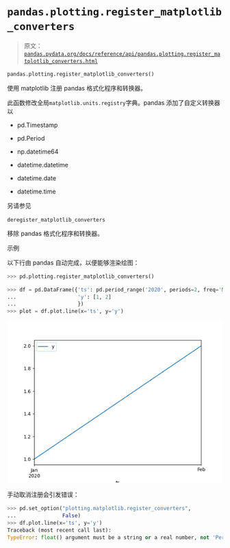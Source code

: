 # `pandas.plotting.register_matplotlib_converters`

> 原文：[`pandas.pydata.org/docs/reference/api/pandas.plotting.register_matplotlib_converters.html`](https://pandas.pydata.org/docs/reference/api/pandas.plotting.register_matplotlib_converters.html)

```py
pandas.plotting.register_matplotlib_converters()
```

使用 matplotlib 注册 pandas 格式化程序和转换器。

此函数修改全局`matplotlib.units.registry`字典。pandas 添加了自定义转换器以

+   pd.Timestamp

+   pd.Period

+   np.datetime64

+   datetime.datetime

+   datetime.date

+   datetime.time

另请参见

`deregister_matplotlib_converters`

移除 pandas 格式化程序和转换器。

示例

以下行由 pandas 自动完成，以便能够渲染绘图：

```py
>>> pd.plotting.register_matplotlib_converters() 
```

```py
>>> df = pd.DataFrame({'ts': pd.period_range('2020', periods=2, freq='M'),
...                    'y': [1, 2]
...                    })
>>> plot = df.plot.line(x='ts', y='y') 
```

![../../_images/pandas-plotting-register_matplotlib_converters-1.png](img/b57ee41430be89256804d19a380b9fbd.png)

手动取消注册会引发错误：

```py
>>> pd.set_option("plotting.matplotlib.register_converters",
...               False)  
>>> df.plot.line(x='ts', y='y')  
Traceback (most recent call last):
TypeError: float() argument must be a string or a real number, not 'Period' 
```
